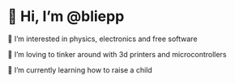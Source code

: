 # 👋 Hi, I’m @bliepp

👀 I’m interested in physics, electronics and free software

💞️ I’m loving to tinker around with 3d printers and microcontrollers

🌱 I’m currently learning how to raise a child
<!---
- 📫 How to reach me ...
--->


<!---
bliepp/bliepp is a ✨ special ✨ repository because its `README.md` (this file) appears on your GitHub profile.
You can click the Preview link to take a look at your changes.
--->
